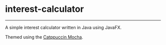 # interest-calculator

---

A simple interest calculator written in Java using JavaFX.

Themed using the [Catppuccin Mocha](https://github.com/catppuccin/catppuccin#-palette).